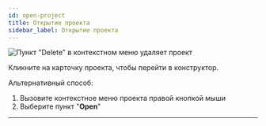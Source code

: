```yaml
---
id: open-project
title: Открытие проекта
sidebar_label: Открытие проекта
---
```


![Пункт "Delete" в контекстном меню удаляет проект](https://test-upl.quarkly.io/607d3473b99fb9001fcbcc16/images/docs-new-dashboard-open-project.png?v=2021-05-15T08:07:10.023Z)

Кликните на карточку проекта, чтобы перейти в конструктор.

Альтернативный способ:

1.  Вызовите контекстное меню проекта правой кнопкой мыши
2.  Выберите пункт "**Open**"

---
